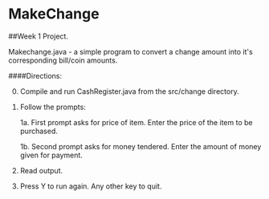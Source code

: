 # MakeChange
##Week 1 Project.

Makechange.java - a simple program to convert a change amount into it's corresponding bill/coin amounts.

####Directions:

0. Compile and run CashRegister.java from the src/change directory.


1. Follow the prompts:

    1a. First prompt asks for price of item. Enter the price of the item to be purchased.

    1b. Second prompt asks for money tendered. Enter the amount of money given for payment.


2. Read output.

3. Press Y to run again. Any other key to quit.
